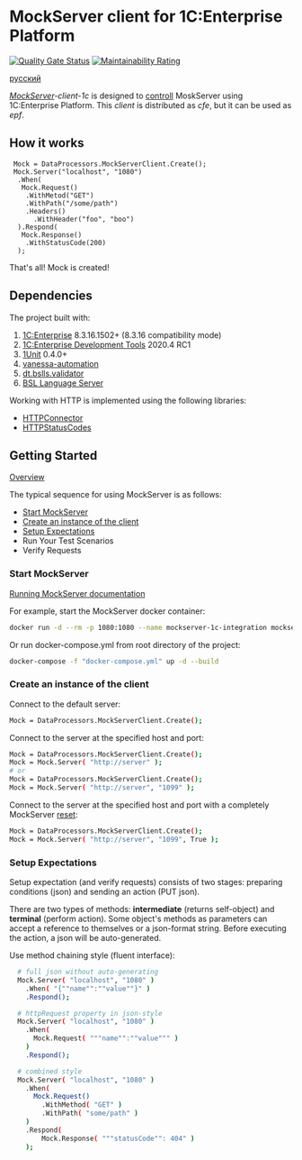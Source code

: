 # MockServer client for 1C:Enterprise Platform

[![Quality Gate Status](https://sonar.openbsl.ru/api/project_badges/measure?project=mockserver-client-1c&metric=alert_status)](https://sonar.openbsl.ru/dashboard?id=mockserver-client-1c)
[![Maintainability Rating](https://sonar.openbsl.ru/api/project_badges/measure?project=mockserver-client-1c&metric=sqale_rating)](https://sonar.openbsl.ru/dashboard?id=mockserver-client-1c)

[русский](https://github.com/astrizhachuk/mockserver-client-1c/blob/master/docs/ru/README.md)

*[MockServer](https://www.mock-server.com/#what-is-mockserver)-client-1c* is designed to [controll](https://www.mock-server.com/mock_server/mockserver_clients.html) MoskServer using 1C:Enterprise Platform. This *client* is distributed as *cfe*, but it can be used as *epf*.

## How it works

```text
 Mock = DataProcessors.MockServerClient.Create();
 Mock.Server("localhost", "1080")
  .When(
   Mock.Request()
    .WithMetod("GET")
    .WithPath("/some/path")
    .Headers()
      .WithHeader("foo", "boo")
  ).Respond(
   Mock.Response()
    .WithStatusCode(200)
  );
```

That's all! Mock is created!

## Dependencies

The project built with:

1. [1C:Enterprise](https://1c-dn.com) 8.3.16.1502+ (8.3.16 compatibility mode)
2. [1C:Enterprise Development Tools](https://edt.1c.ru) 2020.4 RC1
3. [1Unit](https://github.com/DoublesunRUS/ru.capralow.dt.unit.launcher) 0.4.0+
4. [vanessa-automation](https://github.com/Pr-Mex/vanessa-automation)
5. [dt.bslls.validator](https://github.com/DoublesunRUS/ru.capralow.dt.bslls.validator)
6. [BSL Language Server](https://github.com/1c-syntax/bsl-language-server)

Working with HTTP is implemented using the following libraries:

* [HTTPConnector](https://github.com/vbondarevsky/Connector)
* [HTTPStatusCodes](https://github.com/astrizhachuk/HTTPStatusCodes)

## Getting Started

[Overview](https://www.mock-server.com/mock_server/getting_started.html)

The typical sequence for using MockServer is as follows:

* [Start MockServer](#StartMockServer)
* [Create an instance of the client](#CreateInstance)
* [Setup Expectations](#SetupExpectations)
* Run Your Test Scenarios
* Verify Requests

### Start MockServer<a name="StartMockServer"></a>

[Running MockServer documentation](https://www.mock-server.com/mock_server/running_mock_server.html)

For example, start the MockServer docker container:

```bash
docker run -d --rm -p 1080:1080 --name mockserver-1c-integration mockserver/mockserver -logLevel DEBUG -serverPort 1080
```

Or run docker-compose.yml from root directory of the project:

```bash
docker-compose -f "docker-compose.yml" up -d --build
```

### Create an instance of the client<a name="CreateInstance"></a>

Connect to the default server:

```bash
Mock = DataProcessors.MockServerClient.Create();
```

Connect to the server at the specified host and port:

```bash
Mock = DataProcessors.MockServerClient.Create();
Mock = Mock.Server( "http://server" );
# or
Mock = DataProcessors.MockServerClient.Create();
Mock = Mock.Server( "http://server", "1099" );
```

Connect to the server at the specified host and port with a completely MockServer [reset](https://www.mock-server.com/mock_server/clearing_and_resetting.html):

```bash
Mock = DataProcessors.MockServerClient.Create();
Mock = Mock.Server( "http://server", "1099", True );
```

### Setup Expectations<a name="SetupExpectations"></a>

Setup expectation (and verify requests) consists of two stages: preparing conditions (json) and sending an action (PUT json).

There are two types of methods: **intermediate** (returns self-object) and **terminal** (perform action). Some object's methods as parameters can accept a reference to themselves or a json-format string. Before executing the action, a json will be auto-generated.

Use method chaining style (fluent interface):

```bash
  # full json without auto-generating
  Mock.Server( "localhost", "1080" )
    .When( "{""name"":""value""}" )
    .Respond();

  # httpRequest property in json-style
  Mock.Server( "localhost", "1080" )
    .When(
      Mock.Request( """name"":""value""" )
    )
    .Respond();

  # combined style
  Mock.Server( "localhost", "1080" )
    .When(
      Mock.Request()
        .WithMethod( "GET" )
        .WithPath( "some/path" )
    )
    .Respond(
        Mock.Response( """statusCode"": 404" )
    );

```
